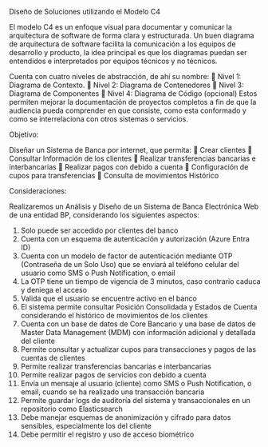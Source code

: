 Diseño de Soluciones utilizando el Modelo C4

El modelo C4 es un enfoque visual para documentar y comunicar la arquitectura de software de forma clara y estructurada. 
Un buen diagrama de arquitectura de software facilita la comunicación a los equipos de desarrollo y producto, la idea principal es que los diagramas puedan ser entendidos e interpretados por equipos técnicos y no técnicos.

Cuenta con cuatro niveles de abstracción, de ahí su nombre:
	Nivel 1: Diagrama de Contexto. 
	Nivel 2: Diagrama de Contenedores
	Nivel 3: Diagrama de Componentes
	Nivel 4: Diagrama de Código (opcional)
Estos permiten mejorar la documentación de proyectos completos a fin de que la audiencia pueda comprender en que consiste, como esta conformado y como se interrelaciona con otros sistemas o servicios.


 
Objetivo:

Diseñar un Sistema de Banca por internet, que permita:
	Crear clientes
	Consultar Información de los clientes
	Realizar transferencias bancarias e interbancarias
	Realizar pagos con debido a cuenta
	Configuración de cupos para transferencias
	Consulta de movimientos Histórico


Consideraciones:

Realizaremos un Análisis y Diseño de un Sistema de Banca Electrónica Web de una entidad BP, considerando los siguientes aspectos:
1.	Solo puede ser accedido por clientes del banco
2.	Cuenta con un esquema de autenticación y autorización (Azure Entra ID)
3.	Cuenta con un modelo de factor de autenticación mediante OTP (Contraseña de un Solo Uso) que se enviará al teléfono celular del usuario como SMS o Push Notification, o email
4.	La OTP tiene un tiempo de vigencia de 3 minutos, caso contrario caduca y deniega el acceso
5.	Valida que el usuario se encuentre activo en el banco
6.	El sistema permite consultar Posición Consolidada y Estados de Cuenta considerando el histórico de movimientos de los clientes
7.	Cuenta con un base de datos de Core Bancario y una base de datos de Master Data Management (MDM) con información adicional y detallada del cliente
8.	Permite consultar y actualizar cupos para transacciones y pagos de las cuentas de clientes
9.	Permite realizar transferencias bancarias e interbancarias
10.	Permite realizar pagos de servicios con debido a cuenta
11.	Envía un mensaje al usuario (cliente) como SMS o Push Notification, o email, cuando se ha realizado una transacción bancaria
12.	Permite guardar logs de auditoría del sistema y transaccionales en un repositorio como Elasticsearch
13.	Debe manejar esquemas de anonimización y cifrado para datos sensibles, especialmente los del cliente
14.	Debe permitir el registro y uso de acceso biométrico
